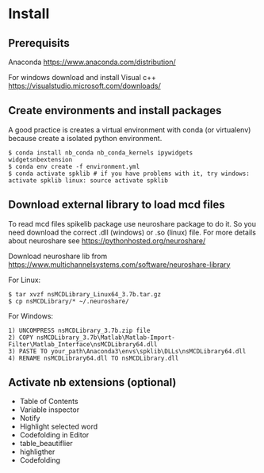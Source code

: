 # Install
## Prerequisits
Anaconda https://www.anaconda.com/distribution/    

For windows download and install Visual c++ https://visualstudio.microsoft.com/downloads/

## Create environments and install packages
A good practice is creates a virtual environment with conda (or virtualenv) because create a isolated python environment.

```batch
$ conda install nb_conda nb_conda_kernels ipywidgets widgetsnbextension
$ conda env create -f environment.yml
$ conda activate spklib # if you have problems with it, try windows: activate spklib linux: source activate spklib
```

## Download external library to load mcd files
To read mcd files spikelib package use neuroshare package to do it. So you need download the correct .dll (windows) or .so (linux) file. For more details about neuroshare see https://pythonhosted.org/neuroshare/

Download neuroshare lib from https://www.multichannelsystems.com/software/neuroshare-library

For Linux:
```batch
$ tar xvzf nsMCDLibrary_Linux64_3.7b.tar.gz
$ cp nsMCDLibrary/* ~/.neuroshare/
```

For Windows:
```
1) UNCOMPRESS nsMCDLibrary_3.7b.zip file 
2) COPY nsMCDLibrary_3.7b\Matlab\Matlab-Import-Filter\Matlab_Interface\nsMCDLibrary64.dll
3) PASTE TO your_path\Anaconda3\envs\spklib\DLLs\nsMCDLibrary64.dll
4) RENAME nsMCDLibrary64.dll TO nsMCDLibrary.dll 
```

## Activate nb extensions (optional)
- Table of Contents
- Variable inspector
- Notify
- Highlight selected word
- Codefolding in Editor
- table_beautiflier
- highligther
- Codefolding

